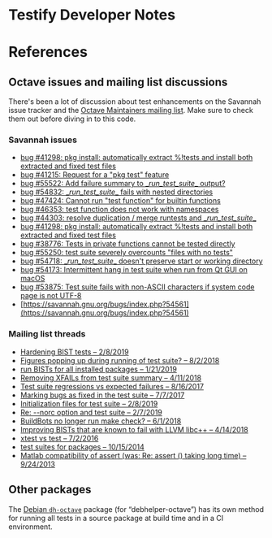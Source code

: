 Testify Developer Notes
=======================

# References

##  Octave issues and mailing list discussions

There's been a lot of discussion about test enhancements on the Savannah issue tracker and the [Octave Maintainers mailing list](http://lists.gnu.org/archive/html/octave-maintainers/).
Make sure to check them out before diving in to this code.

###  Savannah issues

* [bug #41298: pkg install: automatically extract %!tests and install both extracted and fixed test files](https://savannah.gnu.org/bugs/?41298)
* [bug #41215: Request for a "pkg test" feature](https://savannah.gnu.org/bugs/?41215)
* [bug #55522: Add failure summary to \__run_test_suite__ output?](https://savannah.gnu.org/bugs/index.php?55522)
* [bug #54832: \__run_test_suite__ fails with nested directories](https://savannah.gnu.org/bugs/index.php?54832)
* [bug #47424: Cannot run "test function" for builtin functions](https://savannah.gnu.org/bugs/index.php?47424)
* [bug #46353: test function does not work with namespaces](https://savannah.gnu.org/bugs/index.php?46353)
* [bug #44303: resolve duplication / merge runtests and \__run_test_suite__](https://savannah.gnu.org/bugs/index.php?44303)
* [bug #41298: pkg install: automatically extract %!tests and install both extracted and fixed test files](https://savannah.gnu.org/bugs/index.php?41298)
* [bug #38776: Tests in private functions cannot be tested directly](https://savannah.gnu.org/bugs/index.php?38776)
* [bug #55250: test suite severely overcounts "files with no tests"](https://savannah.gnu.org/bugs/index.php?55250)
* [bug #54718: \__run_test_suite__ doesn't preserve start or working directory](https://savannah.gnu.org/bugs/index.php?54718)
* [bug #54173: Intermittent hang in test suite when run from Qt GUI on macOS](https://savannah.gnu.org/bugs/index.php?54173)
* [bug #53875: Test suite fails with non-ASCII characters if system code page is not UTF-8](https://savannah.gnu.org/bugs/index.php?53875)
* [https://savannah.gnu.org/bugs/index.php?54561](https://savannah.gnu.org/bugs/index.php?54561)

###  Mailing list threads

* [Hardening BIST tests – 2/8/2019](http://lists.gnu.org/archive/html/octave-maintainers/2019-02/msg00095.html)
* [Figures popping up during running of test suite? – 8/2/2018](http://lists.gnu.org/archive/html/octave-maintainers/2018-08/msg00010.html)
* [run BISTs for all installed packages – 1/21/2019](http://lists.gnu.org/archive/html/octave-maintainers/2019-01/msg00209.html)
* [Removing XFAILs from test suite summary – 4/11/2018](http://lists.gnu.org/archive/html/octave-maintainers/2018-04/msg00111.html)
* [Test suite regressions vs expected failures – 8/16/2017](http://lists.gnu.org/archive/html/octave-maintainers/2017-08/msg00111.html)
* [Marking bugs as fixed in the test suite – 7/7/2017](https://lists.gnu.org/archive/html/octave-maintainers/2017-07/msg00040.html)
* [Initialization files for test suite – 2/8/2019](http://lists.gnu.org/archive/html/octave-maintainers/2019-02/msg00093.html)
* [Re: --norc option and test suite – 2/7/2019](http://lists.gnu.org/archive/html/octave-maintainers/2019-02/msg00073.html)
* [BuildBots no longer run make check? – 6/1/2018](http://lists.gnu.org/archive/html/octave-maintainers/2018-06/msg00006.html)
* [Improving BISTs that are known to fail with LLVM libc++ – 4/14/2018](http://lists.gnu.org/archive/html/octave-maintainers/2018-04/msg00152.html)
* [xtest vs test – 7/2/2016](http://lists.gnu.org/archive/html/octave-maintainers/2016-07/msg00023.html)
* [test suites for packages – 10/15/2014](http://lists.gnu.org/archive/html/octave-maintainers/2014-10/msg00068.html)
* [Matlab compatibility of assert (was: Re: assert () taking long time) – 9/24/2013](http://lists.gnu.org/archive/html/octave-maintainers/2013-09/msg00299.html)

## Other packages

The [Debian `dh-octave`](https://packages.debian.org/sid/dh-octave) package (for “debhelper-octave”) has its own method for running all tests in a source package at build time and in a CI environment.
